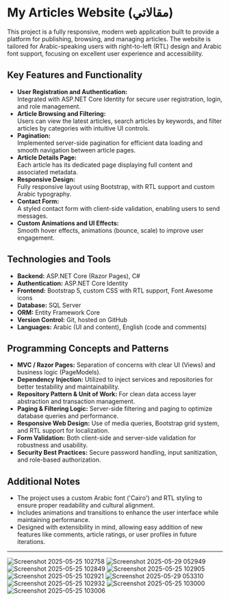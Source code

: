# My Articles Website (مقالاتي)

This project is a fully responsive, modern web application built to provide a platform for publishing, browsing, and managing articles. The website is tailored for Arabic-speaking users with right-to-left (RTL) design and Arabic font support, focusing on excellent user experience and accessibility.

## Key Features and Functionality
- **User Registration and Authentication:**  
  Integrated with ASP.NET Core Identity for secure user registration, login, and role management.
- **Article Browsing and Filtering:**  
  Users can view the latest articles, search articles by keywords, and filter articles by categories with intuitive UI controls.
- **Pagination:**  
  Implemented server-side pagination for efficient data loading and smooth navigation between article pages.
- **Article Details Page:**  
  Each article has its dedicated page displaying full content and associated metadata.
- **Responsive Design:**  
  Fully responsive layout using Bootstrap, with RTL support and custom Arabic typography.
- **Contact Form:**  
  A styled contact form with client-side validation, enabling users to send messages.
- **Custom Animations and UI Effects:**  
  Smooth hover effects, animations (bounce, scale) to improve user engagement.

## Technologies and Tools
- **Backend:** ASP.NET Core (Razor Pages), C#  
- **Authentication:** ASP.NET Core Identity  
- **Frontend:** Bootstrap 5, custom CSS with RTL support, Font Awesome icons  
- **Database:** SQL Server  
- **ORM:** Entity Framework Core  
- **Version Control:** Git, hosted on GitHub  
- **Languages:** Arabic (UI and content), English (code and comments)  

## Programming Concepts and Patterns
- **MVC / Razor Pages:** Separation of concerns with clear UI (Views) and business logic (PageModels).  
- **Dependency Injection:** Utilized to inject services and repositories for better testability and maintainability.  
- **Repository Pattern & Unit of Work:** For clean data access layer abstraction and transaction management.  
- **Paging & Filtering Logic:** Server-side filtering and paging to optimize database queries and performance.  
- **Responsive Web Design:** Use of media queries, Bootstrap grid system, and RTL support for localization.  
- **Form Validation:** Both client-side and server-side validation for robustness and usability.  
- **Security Best Practices:** Secure password handling, input sanitization, and role-based authorization.

## Additional Notes
- The project uses a custom Arabic font ('Cairo') and RTL styling to ensure proper readability and cultural alignment.  
- Includes animations and transitions to enhance the user interface while maintaining performance.  
- Designed with extensibility in mind, allowing easy addition of new features like comments, article ratings, or user profiles in future iterations.

---
![Screenshot 2025-05-25 102758](https://github.com/user-attachments/assets/caac343f-4c04-4cc1-a774-934713f8f2f9)
![Screenshot 2025-05-29 052949](https://github.com/user-attachments/assets/76326cfc-d87f-44e8-b13e-e45dfc23c84d)
![Screenshot 2025-05-25 102849](https://github.com/user-attachments/assets/5d5ec0ab-e410-415e-981f-ee5268f55640)
![Screenshot 2025-05-25 102905](https://github.com/user-attachments/assets/63bec036-2431-4124-bce8-16b462d87a25)
![Screenshot 2025-05-25 102921](https://github.com/user-attachments/assets/c4e08877-aa63-4e60-b65b-6ea24cd1a713)
![Screenshot 2025-05-29 053310](https://github.com/user-attachments/assets/6f5e371a-4a52-45d9-be47-0aa15a17d4dc)
![Screenshot 2025-05-25 102932](https://github.com/user-attachments/assets/da793978-977f-4ed6-a4a3-de178ba46f49)
![Screenshot 2025-05-25 103000](https://github.com/user-attachments/assets/c497689b-f23e-43e5-b81d-b9975ee2d492)
![Screenshot 2025-05-25 103006](https://github.com/user-attachments/assets/b40e0155-6a25-49f5-99a7-d5f44d8740d5)




